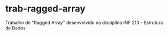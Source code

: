 # trab-ragged-array
 Trabalho de "Ragged Array" desenvolvido na disciplina INF 213 - Estrutura de Dados
